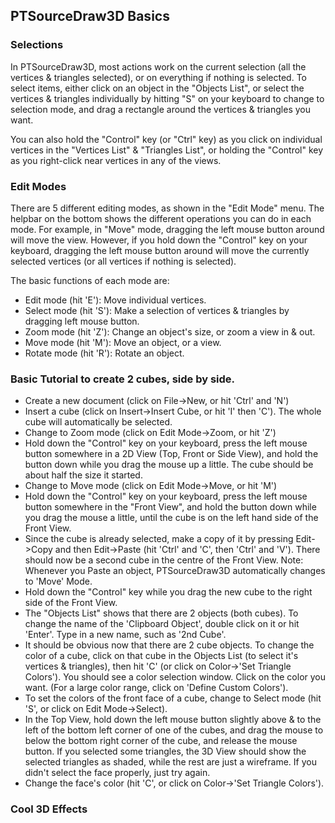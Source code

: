 ## PTSourceDraw3D Basics

### Selections

In PTSourceDraw3D, most actions work on the current selection (all the vertices & triangles selected), or on everything if nothing is selected.
To select items, either click on an object in the "Objects List", or select the vertices & triangles individually by hitting "S" on your keyboard to change to selection mode, and drag a rectangle around the vertices & triangles you want.

You can also hold the "Control" key (or "Ctrl" key) as you click on individual vertices in the "Vertices List" & "Triangles List", or holding the "Control" key as you right-click near vertices in any of the views.

### Edit Modes

There are 5 different editing modes, as shown in the "Edit Mode" menu. The helpbar on the bottom shows the different operations you can do in each mode. For example, in "Move" mode, dragging the left mouse button around will move the view.
However, if you hold down the "Control" key on your keyboard, dragging the left mouse button around will move the currently selected vertices (or all vertices if nothing is selected).

The basic functions of each mode are:
* Edit mode (hit 'E'):	Move individual vertices.
* Select mode (hit 'S'):	Make a selection of vertices & triangles by dragging left mouse button.
* Zoom mode (hit 'Z'):	Change an object's size, or zoom a view in & out.
* Move mode (hit 'M'):	Move an object, or a view.
* Rotate mode (hit 'R'):	Rotate an object.

### Basic Tutorial to create 2 cubes, side by side.

* Create a new document (click on File->New, or hit 'Ctrl' and 'N')
* Insert a cube (click on Insert->Insert Cube, or hit 'I' then 'C'). The whole cube will automatically be selected.
* Change to Zoom mode (click on Edit Mode->Zoom, or hit 'Z')
* Hold down the "Control" key on your keyboard, press the left mouse button somewhere in a 2D View (Top, Front or Side View), and hold the button down while you drag the mouse up a little. The cube should be about half the size it started.
 * Change to Move mode (click on Edit Mode->Move, or hit 'M')
 * Hold down the "Control" key on your keyboard, press the left mouse button somewhere in the "Front View", and hold the button down while you drag the mouse a little, until the cube is on the left hand side of the Front View.
* Since the cube is already selected, make a copy of it by pressing Edit->Copy and then Edit->Paste (hit 'Ctrl' and 'C', then 'Ctrl' and 'V'). 
There should now be a second cube in the centre of the Front View. 
Note: Whenever you Paste an object, PTSourceDraw3D automatically changes to 'Move' Mode.
* Hold down the "Control" key while you drag the new cube to the right side of the Front View.
* The "Objects List" shows that there are 2 objects (both cubes). To change the name of the 'Clipboard Object', double click on it or hit 'Enter'. Type in a new name, such as '2nd Cube'.
* It should be obvious now that there are 2 cube objects. To change the color of a cube, click on that cube in the Objects List (to select it's vertices & triangles), then hit 'C' (or click on Color->'Set Triangle Colors'). You should see a color selection window. Click on the color you want. (For a large color range, click on 'Define Custom Colors').
* To set the colors of the front face of a cube, change to Select mode (hit 'S', or click on Edit Mode->Select).
* In the Top View, hold down the left mouse button slightly above & to the left of the bottom left corner of one of the cubes, and drag the mouse to below the bottom right corner of the cube, and release the mouse button. 
If you selected some triangles, the 3D View should show the selected triangles as shaded, while the rest are just a wireframe. 
If you didn't select the face properly, just try again.
* Change the face's color (hit 'C', or click on Color->'Set Triangle Colors').

### Cool 3D Effects


